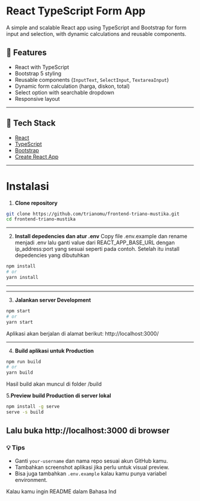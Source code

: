 # React TypeScript Form App

A simple and scalable React app using TypeScript and Bootstrap for form input and selection, with dynamic calculations and reusable components.

## 🚀 Features

- React with TypeScript
- Bootstrap 5 styling
- Reusable components (`InputText`, `SelectInput`, `TextareaInput`)
- Dynamic form calculation (harga, diskon, total)
- Select option with searchable dropdown
- Responsive layout

---

## 🧰 Tech Stack

- [React](https://reactjs.org/)
- [TypeScript](https://www.typescriptlang.org/)
- [Bootstrap](https://getbootstrap.com/)
- [Create React App](https://create-react-app.dev/)

---

# Instalasi

1. **Clone repository**

```bash
git clone https://github.com/trianomu/frontend-triano-mustika.git
cd frontend-triano-mustika
```
---
2. **Install depedencies dan atur .env**
Copy file .env.example dan rename menjadi .env lalu ganti value dari REACT_APP_BASE_URL dengan ip_address:port yang sesuai seperti pada contoh.
Setelah itu install depedencies yang dibutuhkan
```bash
npm install
# or
yarn install
```
---

---
3. **Jalankan server Development**
```bash
npm start
# or
yarn start
```
Aplikasi akan berjalan di alamat berikut: http://localhost:3000/

---
4. **Build aplikasi untuk Production**
```bash
npm run build
# or
yarn build
```

Hasil build akan muncul di folder /build 


5.**Preview build Production di server lokal**

```bash
npm install -g serve
serve -s build
```

Lalu buka http://localhost:3000 di browser
---

### 💡 Tips

- Ganti `your-username` dan nama repo sesuai akun GitHub kamu.
- Tambahkan screenshot aplikasi jika perlu untuk visual preview.
- Bisa juga tambahkan `.env.example` kalau kamu punya variabel environment.

Kalau kamu ingin README dalam Bahasa Ind
